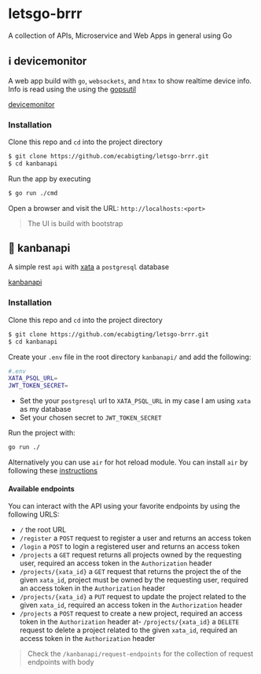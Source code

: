 # letsgo-brrr
A collection of APIs, Microservice and Web Apps in general using Go


## ℹ️  devicemonitor
A web app build with `go`, `websockets`, and `htmx` to show realtime device info. 
Info is read using the using the [gopsutil](https://github.com/shirou/gopsutil)

[devicemonitor](/devicemonitor/src.png)

### Installation 
Clone this repo and `cd` into the project directory
```zsh
$ git clone https://github.com/ecabigting/letsgo-brrr.git
$ cd kanbanapi
```
Run the app by executing
```zsh
$ go run ./cmd
```

Open a browser and visit the URL: `http://localhosts:<port>`


> The UI is build with bootstrap


## 📝  kanbanapi
A simple rest `api` with [xata](https://xata.io/) a `postgresql` database

[kanbanapi](/kanbanapi/src.png)

### Installation 
Clone this repo and `cd` into the project directory
```zsh
$ git clone https://github.com/ecabigting/letsgo-brrr.git
$ cd kanbanapi
```
Create your `.env` file in the root directory `kanbanapi/` and add the following:
```zsh
#.env
XATA_PSQL_URL=
JWT_TOKEN_SECRET=
```
 - Set the your `postgresql` url to `XATA_PSQL_URL` in my case I am using `xata` as my database
 - Set your chosen secret to `JWT_TOKEN_SECRET`

Run the project with:
```zsh
go run ./
```
Alternatively you can use `air` for hot reload module. You can install `air` by following these [instructions](https://github.com/air-verse/air?tab=readme-ov-file#installation)
#### Available endpoints
You can interact with the API using your favorite endpoints by using the following URLS:

- `/` the root URL
- `/register` a `POST` request to register a user and returns an access token
- `/login` a `POST` to login a registered user and returns an access token
- `/projects` a `GET` request returns all projects owned by the requesting user, required an access token in the `Authorization` header
- `/projects/{xata_id}` a `GET` request that returns the project the of the given `xata_id`, project must be owned by the requesting user, required an access token in the `Authorization` header
- `/projects/{xata_id}` a `PUT` request to update the project related to the given `xata_id`, required an access token in the `Authorization` header
- `/projects` a `POST` request to create a new project, required an access token in the `Authorization` header
at- `/projects/{xata_id}` a `DELETE` request to delete a project related to the given `xata_id`, required an access token in the `Authorization` header

> Check the `/kanbanapi/request-endpoints` for the collection of request endpoints with body 





